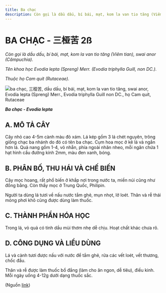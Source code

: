 ```yaml
---
title: Ba chạc
description: Còn gọi là dầu dấu, bí bái, mạt, kom la van tio tăng (Viêm tian), swai anor (Cămpuchia). Tên khoa học Evodia lepta (Spreng) Merr. (Evodia triphylla Guill, non DC.). Thuộc họ Cam quít (Rutaceae).
---
```

# BA CHẠC - 三桠苦 2ß

*Còn gọi là dầu dấu, bí bái, mạt, kom la van tio tăng (Viêm tian), swai anor (Cămpuchia).*

*Tên khoa học Evodia lepta (Spreng) Merr. (Evodia triphylla Guill, non DC.).*

*Thuộc họ Cam quít (Rutaceae).*

![ba chạc, 三桠苦, dầu dấu, bí bái, mạt, kom la van tio tăng, swai anor, Evodia lepta \(Spreng\) Merr., Evodia triphylla Guill non DC., họ Cam quít, Rutaceae](/imgs/do-tat-loi/ctvvtvn/ba-chac.jpg)

***Ba chạc - Evodia lepta***

## A. MÔ TẢ CÂY

Cây nhỏ cao 4-5m cành màu đỏ xám. Lá kép gồm 3 lá chét nguyên, trông giống chạc ba nhánh do đó có tên ba chạc. Cụm hoa mọc ở kẽ lá và ngắn hơn lá. Quả nang gồm 1-4, vỏ nhẵn, phía ngoài nhăn nheo, mỗi ngăn chứa 1 hạt hình cầu đường kính 2mm, màu đen xanh, bóng.

## B. PHÂN BỐ, THU HÁI VÀ CHẾ BIẾN

Cây mọc hoang, rất phổ biến ở khắp nơi trong nước ta, miền núi cũng như đồng bằng. Còn thấy mọc ở Trung Quốc, Philipin.

Người ta dùng lá tươi về nấu nước tắm ghẻ, mụn nhọt, lở loét. Thân và rễ thái mỏng phơi khô cũng được dùng làm thuốc.

## C. THÀNH PHẦN HÓA HỌC

Trong lá, vỏ quả có tinh dầu mùi thơm nhẹ dễ chịu. Hoạt chất khác chưa rõ.

## D. CÔNG DỤNG VÀ LIỀU DÙNG

Lá và cành tươi được nấu với nước để tắm ghẻ, rửa các vết loét, vết thương, chốc đầu.

Thân và rễ được làm thuốc bổ đắng (làm cho ăn ngon, dễ tiêu), điều kinh. Mỗi ngày uống 4-12g dưới dạng thuốc sắc.

(Nguồn <a href="http://www.thuocvuonnha.com/nhung-cay-thuoc-va-vi-thuoc-viet-nam/ket-qua-tra-cuu/ba-chac" target="_blank">link</a>)
